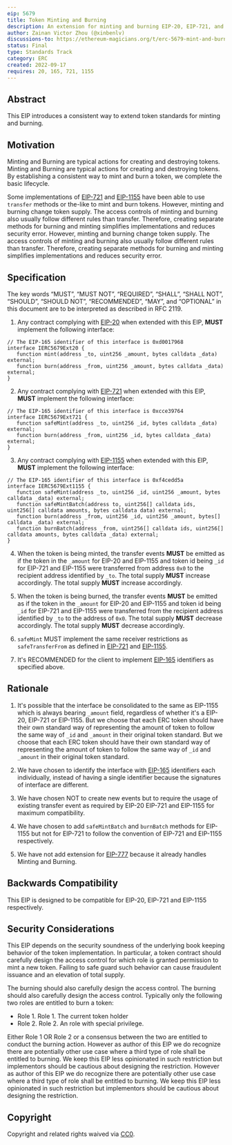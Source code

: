 ```yaml
---
eip: 5679
title: Token Minting and Burning
description: An extension for minting and burning EIP-20, EIP-721, and EIP-1155 tokens
author: Zainan Victor Zhou (@xinbenlv)
discussions-to: https://ethereum-magicians.org/t/erc-5679-mint-and-burn-tokens/10913
status: Final
type: Standards Track
category: ERC
created: 2022-09-17
requires: 20, 165, 721, 1155
---
```


## Abstract

This EIP introduces a consistent way to extend token standards for minting and burning.

## Motivation

Minting and Burning are typical actions for creating and destroying tokens. Minting and Burning are typical actions for creating and destroying tokens. By establishing a consistent way to mint and burn a token, we complete the basic lifecycle.

Some implementations of [EIP-721](./eip-721.md) and [EIP-1155](./eip-1155.md) have been able to use `transfer` methods or the-like to mint and burn tokens. However, minting and burning change token supply. The access controls of minting and burning also usually follow different rules than transfer. Therefore, creating separate methods for burning and minting simplifies implementations and reduces security error. However, minting and burning change token supply. The access controls of minting and burning also usually follow different rules than transfer. Therefore, creating separate methods for burning and minting simplifies implementations and reduces security error.

## Specification

The key words “MUST”, “MUST NOT”, “REQUIRED”, “SHALL”, “SHALL NOT”, “SHOULD”, “SHOULD NOT”, “RECOMMENDED”, “MAY”, and “OPTIONAL” in this document are to be interpreted as described in RFC 2119.

1. Any contract complying with [EIP-20](./eip-20.md) when extended with this EIP, **MUST** implement the following interface:

```solidity
// The EIP-165 identifier of this interface is 0xd0017968
interface IERC5679Ext20 {
   function mint(address _to, uint256 _amount, bytes calldata _data) external;
   function burn(address _from, uint256 _amount, bytes calldata _data) external;
}
```

2. Any contract complying with [EIP-721](./eip-721.md) when extended with this EIP, **MUST** implement the following interface:

```solidity
// The EIP-165 identifier of this interface is 0xcce39764
interface IERC5679Ext721 {
   function safeMint(address _to, uint256 _id, bytes calldata _data) external;
   function burn(address _from, uint256 _id, bytes calldata _data) external;
}
```

3. Any contract complying with [EIP-1155](./eip-1155.md) when extended with this EIP, **MUST** implement the following interface:

```solidity
// The EIP-165 identifier of this interface is 0xf4cedd5a
interface IERC5679Ext1155 {
   function safeMint(address _to, uint256 _id, uint256 _amount, bytes calldata _data) external;
   function safeMintBatch(address to, uint256[] calldata ids, uint256[] calldata amounts, bytes calldata data) external;
   function burn(address _from, uint256 _id, uint256 _amount, bytes[] calldata _data) external;
   function burnBatch(address _from, uint256[] calldata ids, uint256[] calldata amounts, bytes calldata _data) external;
}
```

4. When the token is being minted, the transfer events **MUST** be emitted as if the token in the `_amount` for EIP-20 and EIP-1155 and token id being `_id` for EIP-721 and EIP-1155 were transferred from address `0x0` to the recipient address identified by `_to`. The total supply **MUST** increase accordingly. The total supply **MUST** increase accordingly.

5. When the token is being burned, the transfer events **MUST** be emitted as if the token in the `_amount` for EIP-20 and EIP-1155 and token id being `_id` for EIP-721 and EIP-1155 were transferred from the recipient address identified by `_to` to the address of `0x0`. The total supply **MUST** decrease accordingly. The total supply **MUST** decrease accordingly.

6. `safeMint` MUST implement the same receiver restrictions as `safeTransferFrom` as defined in [EIP-721](./eip-721.md) and [EIP-1155](./eip-1155.md).

7. It's RECOMMENDED for the client to implement [EIP-165](./eip-165.md) identifiers as specified above.

## Rationale

1. It's possible that the interface be consolidated to the same as EIP-1155 which is always bearing `_amount` field, regardless of whether it's a EIP-20, EIP-721 or EIP-1155. But we choose that each ERC token should have their own standard way of representing the amount of token to follow the same way of `_id` and `_amount` in their original token standard. But we choose that each ERC token should have their own standard way of representing the amount of token to follow the same way of `_id` and `_amount` in their original token standard.

2. We have chosen to identify the interface with [EIP-165](./eip-165.md) identifiers each individually, instead of having a single identifier because the signatures of interface are different.

3. We have chosen NOT to create new events but to require the usage of existing transfer event as required by EIP-20 EIP-721 and EIP-1155 for maximum compatibility.

4. We have chosen to add `safeMintBatch` and `burnBatch` methods for EIP-1155 but not for EIP-721 to follow the convention of EIP-721 and EIP-1155 respectively.

5. We have not add extension for [EIP-777](./eip-777.md) because it already handles Minting and Burning.

## Backwards Compatibility

This EIP is designed to be compatible for EIP-20, EIP-721 and EIP-1155 respectively.

## Security Considerations

This EIP depends on the security soundness of the underlying book keeping behavior of the token implementation. In particular, a token contract should carefully design the access control for which role is granted permission to mint a new token. Failing to safe guard such behavior can cause fraudulent issuance and an elevation of total supply.

The burning should also carefully design the access control. The burning should also carefully design the access control. Typically only the following two roles are entitled to burn a token:

- Role 1. Role 1. The current token holder
- Role 2. Role 2. An role with special privilege.

Either Role 1 OR Role 2 or a consensus between the two are entitled to conduct the burning action. However as author of this EIP we do recognize there are potentially other use case where a third type of role shall be entitled to burning. We keep this EIP less opinionated in such restriction but implementors should be cautious about designing the restriction. However as author of this EIP we do recognize there are potentially other use case where a third type of role shall be entitled to burning. We keep this EIP less opinionated in such restriction but implementors should be cautious about designing the restriction.

## Copyright

Copyright and related rights waived via [CC0](../LICENSE.md).

